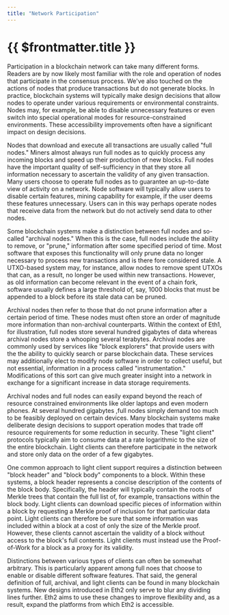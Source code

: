 ```yaml
---
title: "Network Participation"
---
```


# {{ $frontmatter.title }}

Participation in a blockchain network can take many different forms. Readers are by now likely most familiar with the role and operation of nodes that participate in the consensus process. We've also touched on the actions of nodes that produce transactions but do not generate blocks. In practice, blockchain systems will typically make design decisions that allow nodes to operate under various requirements or environmental constraints. Nodes may, for example, be able to disable unnecessary features or even switch into special operational modes for resource-constrained environments. These accessibility improvements often have a significant impact on design decisions.

Nodes that download and execute all transactions are usually called "full nodes." Miners almost always run full nodes as to quickly process any incoming blocks and speed up their production of new blocks. Full nodes have the important quality of self-sufficiency in that they store all information necessary to ascertain the validity of any given transaction. Many users choose to operate full nodes as to guarantee an up-to-date view of activity on a network. Node software will typically allow users to disable certain features, mining capability for example, if the user deems these features unnecessary. Users can in this way perhaps operate nodes that receive data from the network but do not actively send data to other nodes.

Some blockchain systems make a distinction between full nodes and so-called "archival nodes." When this is the case, full nodes include the ability to remove, or "prune," information after some specified period of time. Most software that exposes this functionality will only prune data no longer necessary to process new transactions and is there fore considered stale. A UTXO-based system may, for instance, allow nodes to remove spent UTXOs that can, as a result, no longer be used within new transactions. However, as old information can become relevant in the event of a chain fork, software usually defines a large threshold of, say, 1000 blocks that must be appended to a block before its stale data can be pruned.

Archival nodes then refer to those that do not prune information after a certain period of time. These nodes must often store an order of magnitude more information than non-archival counterparts. Within the context of Eth1, for illustration, full nodes store several hundred gigabytes of data whereas archival nodes store a whooping several terabytes. Archival nodes are commonly used by services like "block explorers" that provide users with the the ability to quickly search or parse blockchain data. These services may additionally elect to modify node software in order to collect useful, but not essential, information in a process called "instrumentation." Modifications of this sort can give much greater insight into a network in exchange for a significant increase in data storage requirements.

Archival nodes and full nodes can easily expand beyond the reach of resource constrained environments like older laptops and even modern phones. At several hundred gigabytes ,full nodes simply demand too much to be feasibly deployed on certain devices. Many blockchain systems make deliberate design decisions to support operation modes that trade off resource requirements for some reduction in security. These "light client" protocols typically aim to consume data at a rate logarithmic to the size of the entire blockchain. Light clients can therefore participate in the network and store only data on the order of a few gigabytes.

One common approach to light client support requires a distinction between "block header" and "block body" components to a block. Within these systems, a block header represents a concise description of the contents of the block body. Specifically, the header will typically contain the roots of Merkle trees that contain the full list of, for example, transactions within the block body. Light clients can download specific pieces of information within a block by requesting a Merkle proof of inclusion for that particular data point. Light clients can therefore be sure that some information was included within a block at a cost of only the size of the Merkle proof. However, these clients cannot ascertain the validity of a block without access to the block's full contents. Light clients must instead use the Proof-of-Work for a block as a proxy for its validity.

Distinctions between various types of clients can often be somewhat arbitrary. This is particularly apparent among full noes that choose to enable or disable different software features. That said, the general definition of full, archival, and light clients can be found in many blockchain systems. New designs introduced in Eth2 only serve to blur any dividing lines further. Eth2 aims to use these changes to improve flexibility and, as a result, expand the platforms from which Eth2 is accessible.
